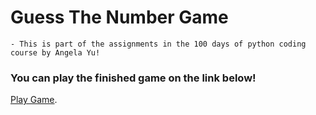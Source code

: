 # Guess The Number Game
    - This is part of the assignments in the 100 days of python coding course by Angela Yu!
### You can play the finished game on the link below!
[Play Game](https://replit.com/@Henry1200/guess-the-number-game?v=1).

